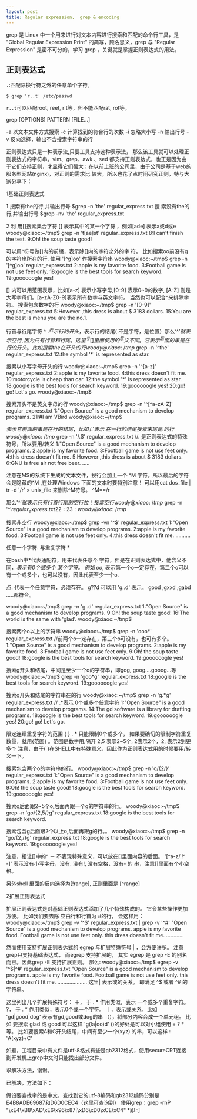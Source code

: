 ```yaml
---
layout: post
title: Regular expression,  grep & encoding
---
```


grep 是 Linux 中一个用来进行对文本内容进行搜索和匹配的命令行工具，是 "Global Regular Expression Print" 的简写，顾名思义，grep 与 "Regular Expression" 是密不可分的，学习 grep ，关键就是掌握正则表达式的用法。

## 正则表达式

`.`:匹配除换行符之外的任意单个字符。

    $ grep 'r..t' /etc/passwd
    
`r..t`可以匹配root, reet, r  t等，但不能匹配rat, rot等。











grep [OPTIONS] PATTERN [FILE...]

-a 以文本文件方式搜索
-c 计算找到的符合行的次数
-i 忽略大小写
-n 输出行号
-v 反向选择，输出不含搜索字符串的行


正则表达式只是一种表示法,只要工具支持这种表示法， 那么该工具就可以处理正则表达式的字符串。vim、grep、awk 、sed 都支持正则表达式，也正是因为由于它们支持正则，才显得它们强大；在以前上班的公司里，由于公司是基于web的服务型网站(nginx)，对正则的需求比 较大，所以也花了点时间研究正则，特与大家分享下：

1基础正则表达式

1
搜索有the的行,并输出行号
$grep -n 'the' regular_express.txt
搜 索没有the的行,并输出行号
$grep -nv 'the' regular_express.txt

2 利 用[]搜索集合字符
[] 表示其中的某一个字符 ，例如[ade] 表示a或d或e
woody@xiaoc:~/tmp$ grep -n 't[ae]st' regular_express.txt 
8:I can't finish the test.
9:Oh! the soup taste good!

可以用^符号做[]内的前缀，表示除[]内的字符之外的字 符。
比如搜索oo前没有g的字符串所在的行. 使用 '[^g]oo' 作搜索字符串
woody@xiaoc:~/tmp$ grep -n '[^g]oo' regular_express.txt 
2:apple is my favorite food.
3:Football game is not use feet only.
18:google is the best tools for search keyword.
19:goooooogle yes!

[] 内可以用范围表示，比如[a-z] 表示小写字母,[0-9] 表示0~9的数字, [A-Z] 则是大写字母们。[a-zA-Z0-9]表示所有数字与英文字符。 当然也可以配合^来排除字符。
搜索包含数字的行
woody@xiaoc:~/tmp$ grep -n '[0-9]' regular_express.txt 
5:However ,this dress is about $ 3183 dollars.
15:You are the best is menu you are the no.1.

行首与行尾字符 ^ $. ^ 表示行的开头，$表示行的结尾( 不是字符，是位置）那么‘^$’ 就表示空行,因为只有
行首和行尾。
这里^与[]里面使用的^意义不同。它表示^后面的串是在行的开头。
比如搜索the在开头的行
woody@xiaoc:~/tmp$ grep -n '^the' regular_express.txt 
12:the symbol '*' is represented as star.

搜索以小写字母开头的行
woody@xiaoc:~/tmp$ grep -n '^[a-z]' regular_express.txt 
2:apple is my favorite food.
4:this dress doesn't fit me.
10:motorcycle is cheap than car.
12:the symbol '*' is represented as star.
18:google is the best tools for search keyword.
19:goooooogle yes!
20:go! go! Let's go.
woody@xiaoc:~/tmp$ 

搜索开头不是英文字母的行
woody@xiaoc:~/tmp$ grep -n '^[^a-zA-Z]' regular_express.txt 
1:"Open Source" is a good mechanism to develop programs.
21:#I am VBird
woody@xiaoc:~/tmp$ 

$表示它前面的串是在行的结尾，比如 '/.' 表示 . 在一行的结尾
搜索末尾是.的行
woody@xiaoc:~/tmp$ grep -n '/.$' regular_express.txt //. 是正则表达式的特殊符号，所以要用/转义
1:"Open Source" is a good mechanism to develop programs.
2:apple is my favorite food.
3:Football game is not use feet only.
4:this dress doesn't fit me.
5:However ,this dress is about $ 3183 dollars.
6:GNU is free air not free beer.
.....

注意在MS的系统下生成的文本文件，换行会加上一个 ^M 字符。所以最后的字符会是隐藏的^M ,在处理Windows
下面的文本时要特别注意！
可以用cat dos_file | tr -d '/r' > unix_file 来删除^M符号。 ^M==/r

那么'^$' 就表示只有行首行尾的空行拉！
搜索空行
woody@xiaoc:~/tmp$ grep -n '^$' regular_express.txt 
22:
23:
woody@xiaoc:~/tmp$ 

搜索非空行
woody@xiaoc:~/tmp$ grep -vn '^$' regular_express.txt 
1:"Open Source" is a good mechanism to develop programs.
2:apple is my favorite food.
3:Football game is not use feet only.
4:this dress doesn't fit me.
..........

任意一个字符. 与重复字符 *

在bash中*代表通配符，用来代表任意个 字符，但是在正则表达式中，他含义不同，*表示有0个或多个 某个字符。
例如 oo*, 表示第一个o一定存在，第二个o可以有一个或多个，也可以没有，因此代表至少一个o.

点. 代表一个任意字符，必须存在。 g??d 可以用 'g..d' 表示。 good ,gxxd ,gabd .....都符合。

woody@xiaoc:~/tmp$ grep -n 'g..d' regular_express.txt 
1:"Open Source" is a good mechanism to develop programs.
9:Oh! the soup taste good!
16:The world is the same with 'glad'.
woody@xiaoc:~/tmp$ 

搜索两个o以上的字符串
woody@xiaoc:~/tmp$ grep -n 'ooo*' regular_express.txt //前两个o一定存在，第三个o可没有，也可有多个。
1:"Open Source" is a good mechanism to develop programs.
2:apple is my favorite food.
3:Football game is not use feet only.
9:Oh! the soup taste good!
18:google is the best tools for search keyword.
19:goooooogle yes!

搜索g开头和结尾，中间是至少一个o的字符串，即gog, goog....gooog...等
woody@xiaoc:~/tmp$ grep -n 'goo*g' regular_express.txt 
18:google is the best tools for search keyword.
19:goooooogle yes!

搜索g开头和结尾的字符串在的行
woody@xiaoc:~/tmp$ grep -n 'g.*g' regular_express.txt     // .*表示 0个或多个任意字符
1:"Open Source" is a good mechanism to develop programs.
14:The gd software is a library for drafting programs.
18:google is the best tools for search keyword.
19:goooooogle yes!
20:go! go! Let's go.


限定连续重复字符的范围 { } 
. * 只能限制0个或多个， 如果要确切的限制字符重复数量，就用{范围} 。范围是数字用,隔开 2,5 表示2~5个,
2表示2个，2, 表示2到更多个
注意，由于{ }在SHELL中有特殊意义，因此作为正则表达式用的时候要用/转义一下。

搜索包含两个o的字符串的行。
woody@xiaoc:~/tmp$ grep -n 'o/{2/}' regular_express.txt 
1:"Open Source" is a good mechanism to develop programs.
2:apple is my favorite food.
3:Football game is not use feet only.
9:Oh! the soup taste good!
18:google is the best tools for search keyword.
19:goooooogle yes!

搜索g后面跟2~5个o,后面再跟一个g的字符串的行。
woody@xiaoc:~/tmp$ grep -n 'go/{2,5/}g' regular_express.txt 
18:google is the best tools for search keyword.


搜索包含g后面跟2个以上o,后面再跟g的行。。
woody@xiaoc:~/tmp$ grep -n 'go/{2,/}g' regular_express.txt 
18:google is the best tools for search keyword.
19:goooooogle yes!


注意，相让[]中的^ － 不表现特殊意义，可以放在[]里面内容的后面。
'[^a-z/.!^ -]' 表示没有小写字母，没有. 没有!, 没有空格，没有- 的 串，注意[]里面有个小空格。

另外shell 里面的反向选择为[!range], 正则里面是 [^range]


2扩展正则表达式

扩展正则表达式是对基础正则表达式添加了几个特殊构成的。
它令某些操作更加方便。
比如我们要去除 空白行和行首为 #的行， 会这样用：
woody@xiaoc:~/tmp$ grep -v '^$' regular_express.txt | grep -v '^#'
"Open Source" is a good mechanism to develop programs.
apple is my favorite food.
Football game is not use feet only.
this dress doesn't fit me.
............

然而使用支持扩展正则表达式的 egrep 与扩展特殊符号 | ，会方便许多。
注意grep只支持基础表达式， 而egrep 支持扩展的， 其实 egrep 是 grep -E 的别名而已。因此grep -E 支持扩展正则。
那么:
woody@xiaoc:~/tmp$ egrep -v '^$|^#' regular_express.txt 
"Open Source" is a good mechanism to develop programs.
apple is my favorite food.
Football game is not use feet only.
this dress doesn't fit me.
....................
这里| 表示或的关系。 即满足 ^$ 或者 ^# 的字符串。

这里列出几个扩展特殊符号：
＋， 于 . * 作用类似，表示 一个或多个重复字符。
?， 于 . * 作用类似，表示0个或一个字符。
｜，表示或关系，比如 'gd|good|dog' 表示有gd,good或dog的串
（），将部分内容合成一个单元组。 比如 要搜索 glad 或 good 可以这样 'g(la|oo)d'
()的好处是可以对小组使用 + ? * 等。
比如要搜索A和C开头结尾，中间有至少一个(xyz) 的串，可以这样 : 'A(xyz)+C'

如题，工程目录中有文件是utf-8格式有些是gb2312格式，使用secureCRT连接到开发机上grep中文时只能找出部分文件。

求解决方法，谢谢。

已解决，方法如下：

假设要查找字的是中文，查找到它的utf-8编码和gb2312编码分别是E4B8ADE69687和D6D0CEC4（这里可查询到）
使用grep：grep -rnP "\xE4\xB8\xAD\xE6\x96\x87|\xD6\xD0\xCE\xC4" *即可